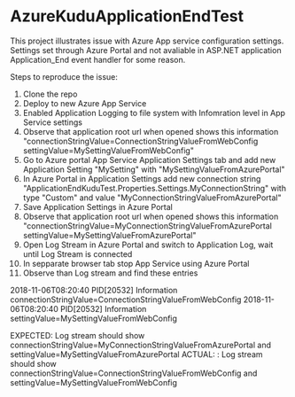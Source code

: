 # AzureKuduApplicationEndTest

This project illustrates issue with Azure App service configuration settings. 
Settings set through Azure Portal and not avaliable in ASP.NET application Application_End event handler for some reason.

Steps to reproduce the issue:
1) Clone the repo
2) Deploy to new Azure App Service
3) Enabled Application Logging to file system with Infomration level in App Service settings
4) Observe that application root url when opened shows this information "connectionStringValue=ConnectionStringValueFromWebConfig settingValue=MySettingValueFromWebConfig"
5) Go to Azure portal App Service Application Settings tab and add new Application Setting "MySetting" with "MySettingValueFromAzurePortal"
6) In Azure Portal in Application Settings add new connection string "ApplicationEndKuduTest.Properties.Settings.MyConnectionString" with type "Custom" and value "MyConnectionStringValueFromAzurePortal"
7) Save Application Settings in Azure Portal
8) Observe that application root url when opened shows this information "connectionStringValue=MyConnectionStringValueFromAzurePortal settingValue=MySettingValueFromAzurePortal"
9) Open Log Stream in Azure Portal and switch to Application Log, wait until Log Stream is connected
10) In sepparate browser tab stop App Service using Azure Portal
11) Observe than Log stream and find these entries

2018-11-06T08:20:40  PID[20532] Information connectionStringValue=ConnectionStringValueFromWebConfig
2018-11-06T08:20:40  PID[20532] Information settingValue=MySettingValueFromWebConfig

EXPECTED: Log stream should show connectionStringValue=MyConnectionStringValueFromAzurePortal and settingValue=MySettingValueFromAzurePortal
ACTUAL: : Log stream should show connectionStringValue=ConnectionStringValueFromWebConfig and settingValue=MySettingValueFromWebConfig

